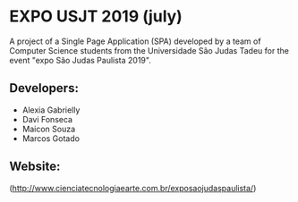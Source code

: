 # EXPO USJT 2019 (july)

A project of a Single Page Application (SPA) developed by a team of Computer Science students from the Universidade São Judas Tadeu for the event "expo São Judas Paulista 2019".


## Developers:

* Alexia Gabrielly
* Davi Fonseca
* Maicon Souza
* Marcos Gotado


## Website:

(http://www.cienciatecnologiaearte.com.br/exposaojudaspaulista/)
